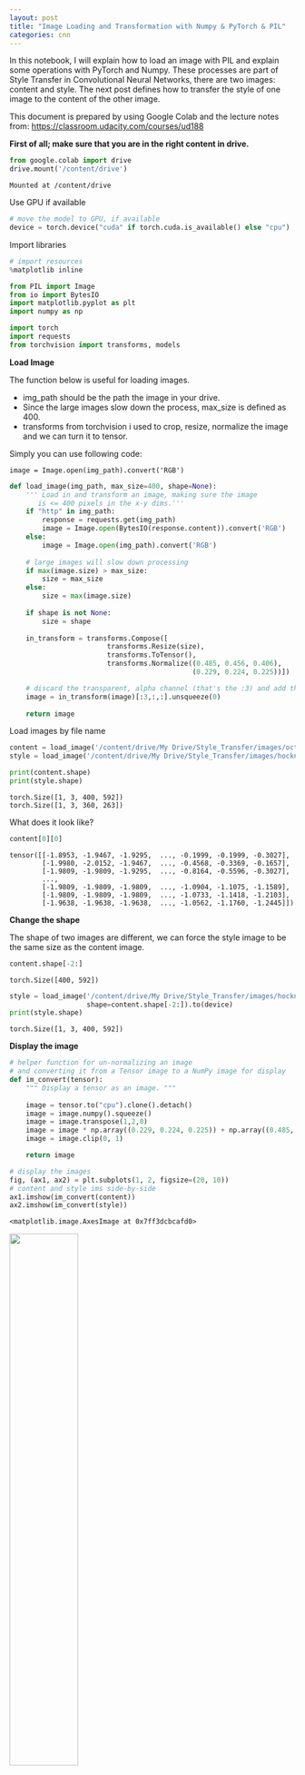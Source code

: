 ```yaml
---
layout: post
title: "Image Loading and Transformation with Numpy & PyTorch & PIL"
categories: cnn
---
```


In this notebook, I will explain how to load an image with PIL and explain some operations with PyTorch and Numpy. 
These processes are part of Style Transfer in Convolutional Neural Networks, there are two images: content and style. 
The next post defines how to transfer the style of one image to the content of the other image.

This document is prepared by using Google Colab and the lecture notes from: https://classroom.udacity.com/courses/ud188

**First of all; make sure that you are in the right content in drive.**


```python
from google.colab import drive
drive.mount('/content/drive')
```

    Mounted at /content/drive


Use GPU if available


```python
# move the model to GPU, if available
device = torch.device("cuda" if torch.cuda.is_available() else "cpu")
```

Import libraries


```python
# import resources
%matplotlib inline

from PIL import Image
from io import BytesIO
import matplotlib.pyplot as plt
import numpy as np

import torch
import requests
from torchvision import transforms, models
```

**Load Image**

The function below is useful for loading images. 
- img_path should be the path the image in your drive. 
- Since the large images slow down the process, max_size is defined as 400. 
- transforms from torchvision i used to crop, resize, normalize the image and we can turn it to tensor. 


Simply you can use following code: 
```
image = Image.open(img_path).convert('RGB')
```




```python
def load_image(img_path, max_size=400, shape=None):
    ''' Load in and transform an image, making sure the image
       is <= 400 pixels in the x-y dims.'''
    if "http" in img_path:
        response = requests.get(img_path)
        image = Image.open(BytesIO(response.content)).convert('RGB')
    else:
        image = Image.open(img_path).convert('RGB')
    
    # large images will slow down processing
    if max(image.size) > max_size:
        size = max_size
    else:
        size = max(image.size)
    
    if shape is not None:
        size = shape
        
    in_transform = transforms.Compose([
                        transforms.Resize(size),
                        transforms.ToTensor(),
                        transforms.Normalize((0.485, 0.456, 0.406), 
                                             (0.229, 0.224, 0.225))])

    # discard the transparent, alpha channel (that's the :3) and add the batch dimension
    image = in_transform(image)[:3,:,:].unsqueeze(0)
    
    return image
```

Load images by file name


```python
content = load_image('/content/drive/My Drive/Style_Transfer/images/octopus.jpg').to(device)
style = load_image('/content/drive/My Drive/Style_Transfer/images/hockney.jpg').to(device)

print(content.shape)
print(style.shape)
```

    torch.Size([1, 3, 400, 592])
    torch.Size([1, 3, 360, 263])


What does it look like? 


```python
content[0][0]
```




    tensor([[-1.8953, -1.9467, -1.9295,  ..., -0.1999, -0.1999, -0.3027],
            [-1.9980, -2.0152, -1.9467,  ..., -0.4568, -0.3369, -0.1657],
            [-1.9809, -1.9809, -1.9295,  ..., -0.8164, -0.5596, -0.3027],
            ...,
            [-1.9809, -1.9809, -1.9809,  ..., -1.0904, -1.1075, -1.1589],
            [-1.9809, -1.9809, -1.9809,  ..., -1.0733, -1.1418, -1.2103],
            [-1.9638, -1.9638, -1.9638,  ..., -1.0562, -1.1760, -1.2445]])



**Change the shape**

The shape of two images are different, we can force the style image to be the same size as the content image. 


```python
content.shape[-2:]
```




    torch.Size([400, 592])




```python
style = load_image('/content/drive/My Drive/Style_Transfer/images/hockney.jpg', 
                   shape=content.shape[-2:]).to(device)
print(style.shape)
```

    torch.Size([1, 3, 400, 592])


**Display the image**


```python
# helper function for un-normalizing an image 
# and converting it from a Tensor image to a NumPy image for display
def im_convert(tensor):
    """ Display a tensor as an image. """
    
    image = tensor.to("cpu").clone().detach()
    image = image.numpy().squeeze()
    image = image.transpose(1,2,0)
    image = image * np.array((0.229, 0.224, 0.225)) + np.array((0.485, 0.456, 0.406))
    image = image.clip(0, 1)

    return image
```


```python
# display the images
fig, (ax1, ax2) = plt.subplots(1, 2, figsize=(20, 10))
# content and style ims side-by-side
ax1.imshow(im_convert(content))
ax2.imshow(im_convert(style))
```




    <matplotlib.image.AxesImage at 0x7ff3dcbcafd0>


<div class="fig figcenter fighighlight">
  <img src="/assets/image_op/content_style.png" width="49%">
  <div class="figcaption">Figure 1: Content image(left) - Style image(right)</div>
</div>


**See the explanation for each step of the function:**

**Copy content image & detach**

Ref: https://stackoverflow.com/questions/63582590/why-do-we-call-detach-before-calling-numpy-on-a-pytorch-tensor

torch.tensors are designed to be used in the context of gradient descent optimization, and therefore they hold not only a tensor with numeric values, but (and more importantly) the computational graph leading to these values. This computational graph is then used (using the chain rule of derivatives) to compute the derivative of the loss function w.r.t each of the independent variables used to compute the loss.

As mentioned before, np.ndarray object does not have this extra "computational graph" layer and therefore, when converting a torch.tensor to np.ndarray you must explicitly remove the computational graph of the tensor using the detach() command.


```python
image = content.to("cpu").clone().detach()
print(image.shape)
print(image.type)
```

    torch.Size([1, 3, 400, 592])
    <built-in method type of Tensor object at 0x7ff3dcba6e10>


**Turn to numpy**


```python
image = image.numpy()
print(image.shape)
print(image.dtype)
```

    (1, 3, 400, 592)
    float32


**Use squeeze**

numpy.squeeze() : Remove single-dimensional entries from the shape of an array.


```python
image = image.squeeze()
print(image.shape)
```

    (3, 400, 592)


**Transpose**

Transpose the dimension such that: Height, Width, Channel
- Original: 3, 400, 592
- Transpose(1,2,0) --> 400, 592, 3 


```python
image = image.transpose(1,2,0)
image.shape
```




    (400, 592, 3)



**Normalize**

Ref: https://pytorch.org/docs/stable/torchvision/models.html

All pre-trained models expect input images normalized in the same way, i.e. mini-batches of 3-channel RGB images of shape (3 x H x W), where H and W are expected to be at least 224. The images have to be loaded in to a range of [0, 1] and then normalized using mean = [0.485, 0.456, 0.406] and std = [0.229, 0.224, 0.225]. 

You can use the following transform to normalize:

        normalize = transforms.Normalize(mean=[0.485, 0.456, 0.406],
                                 std=[0.229, 0.224, 0.225])   


```python
image = image * np.array((0.229, 0.224, 0.225)) + np.array((0.485, 0.456, 0.406))
image.shape
```




    (400, 592, 3)



**Clip the values**

Ref: https://numpy.org/doc/stable/reference/generated/numpy.clip.html

Given an interval, values outside the interval are clipped to the interval edges. For example, if an interval of [0, 1] is specified, values smaller than 0 become 0, and values larger than 1 become 1.



```python
image = image.clip(0, 1)
image
```




    array([[[0.05098039, 0.0509804 , 0.05882353],
            [0.03921567, 0.03921569, 0.04705882],
            [0.04313724, 0.04313725, 0.0509804 ],
            ...,
            [0.43921568, 0.43921569, 0.40000002],
            [0.43921568, 0.43921569, 0.40000002],
            [0.41568626, 0.41568628, 0.37647061]],
    
           [[0.02745098, 0.02745099, 0.03529412],
            [0.02352938, 0.02352943, 0.03137254],
            [0.03921567, 0.03921569, 0.04313725],
            ...,
            [0.38039215, 0.37254903, 0.33725492],
            [0.40784313, 0.40392158, 0.3647059 ],
            [0.44705881, 0.43921569, 0.40392159]],
    
           [[0.03137252, 0.03137255, 0.03529412],
            [0.03137252, 0.03137255, 0.03529412],
            [0.04313724, 0.04313725, 0.04313725],
            ...,
            [0.29803922, 0.28627453, 0.25098042],
            [0.35686274, 0.34509805, 0.30980394],
            [0.41568626, 0.40392158, 0.36862747]],
    
           ...,
    
           [[0.03137252, 0.02352943, 0.02745099],
            [0.03137252, 0.02352943, 0.02745099],
            [0.03137252, 0.02352943, 0.02745099],
            ...,
            [0.23529412, 0.21568628, 0.14117649],
            [0.23137252, 0.21176472, 0.13333336],
            [0.21960783, 0.20000002, 0.12156863]],
    
           [[0.03137252, 0.02352943, 0.02745099],
            [0.03137252, 0.02352943, 0.02745099],
            [0.03137252, 0.02352943, 0.02745099],
            ...,
            [0.23921566, 0.21960786, 0.14117649],
            [0.2235294 , 0.2039216 , 0.12549024],
            [0.20784311, 0.18823531, 0.10980393]],
    
           [[0.0352941 , 0.02745099, 0.03137254],
            [0.0352941 , 0.02745099, 0.03137254],
            [0.0352941 , 0.02745099, 0.03137254],
            ...,
            [0.24313724, 0.22352942, 0.14509807],
            [0.21568625, 0.19607846, 0.11764705],
            [0.19999996, 0.1803922 , 0.10196077]]])



Use matplotlib imshow to show the image


```python
plt.imshow(image)
```




    <matplotlib.image.AxesImage at 0x7ff3dae27cc0>

<div class="fig figcenter fighighlight">
  <img src="/assets/image_op/content.png" width="49%">
  <div class="figcaption">Figure 2: Content image</div>
</div>

**Summary:**

- Load the image by using PIL
- Turn it to Tensor
- Change the shape
- Visualize the image
    - Why are we using constant terms when we normalize the image?
    - What is squeeze?
    - Transpose the 3 dimensional numpy array.
    - How can we use clip?
